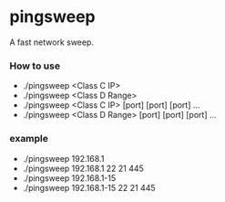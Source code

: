 # pingsweep
A fast network sweep.


### How to use ###

* ./pingsweep \<Class C IP\>
* ./pingsweep \<Class D Range\>
* ./pingsweep \<Class C IP\> \[port\] \[port\] \[port\] ...
* ./pingsweep \<Class D Range\> \[port\] \[port\] \[port\] ...

 ### example ###
 * ./pingsweep 192.168.1
 *  ./pingsweep 192.168.1 22 21 445
  * ./pingsweep 192.168.1-15 
 * ./pingsweep 192.168.1-15 22 21 445 
